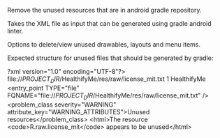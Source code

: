 Remove the unused resources that are in android gradle repository.

Takes the XML file as input that can be generated using gradle android linter.

Options to delete/view unused drawables, layouts and menu items.


Expected structure for unused files that should be generated by gradle:

?xml version="1.0" encoding="UTF-8"?>
<problems>
  <problem>
    <file>file://$PROJECT_DIR$/HealthifyMe/res/raw/license_mit.txt</file>
    <line>1</line>
    <module>HealthifyMe</module>
    <entry_point TYPE="file" FQNAME="file://$PROJECT_DIR$/HealthifyMe/res/raw/license_mit.txt" />
    <problem_class severity="WARNING" attribute_key="WARNING_ATTRIBUTES">Unused resources</problem_class>
    <hints />
    <description>&lt;html&gt;The resource &lt;code&gt;R.raw.license_mit&lt;/code&gt; appears to be unused&lt;/html&gt;</description>
  </problem>
</problems>
